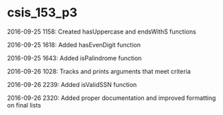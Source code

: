 # csis_153_p3

2016-09-25 1158: Created hasUppercase and endsWithS functions

2016-09-25 1618: Added hasEvenDigit function

2016-09-25 1643: Added isPalindrome function

2016-09-26 1028: Tracks and prints arguments that meet criteria

2016-09-26 2239: Added isValidSSN function

2016-09-26 2320: Added proper documentation and improved formatting on final lists

